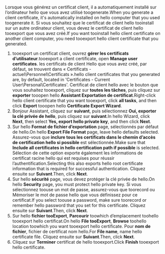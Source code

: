 <span data-ttu-id="86c96-101">Lorsque vous générez un certificat client, il a automatiquement installé sur l’ordinateur hello que vous avez utilisé toogenerate.</span><span class="sxs-lookup"><span data-stu-id="86c96-101">When you generate a client certificate, it's automatically installed on hello computer that you used toogenerate it.</span></span> <span data-ttu-id="86c96-102">Si vous souhaitez que le certificat de client hello tooinstall sur un autre ordinateur client, vous devez le certificat de client hello tooexport que vous avez créé.</span><span class="sxs-lookup"><span data-stu-id="86c96-102">If you want tooinstall hello client certificate on another client computer, you need tooexport hello client certificate that you generated.</span></span>                              

1. <span data-ttu-id="86c96-103">tooexport un certificat client, ouvrez **gérer les certificats d’utilisateur**.</span><span class="sxs-lookup"><span data-stu-id="86c96-103">tooexport a client certificate, open **Manage user certificates**.</span></span> <span data-ttu-id="86c96-104">les certificats de client Hello que vous avez créé, par défaut, se trouvent dans « Certificats - actuel\Personnel\Certificats ».</span><span class="sxs-lookup"><span data-stu-id="86c96-104">hello client certificates that you generated are, by default, located in 'Certificates - Current User\Personal\Certificates'.</span></span> <span data-ttu-id="86c96-105">Certificat de client hello avec le bouton que vous souhaitez tooexport, cliquez sur **toutes les tâches**, puis cliquez sur **exporter** tooopen hello **Assistant Exportation de certificat**.</span><span class="sxs-lookup"><span data-stu-id="86c96-105">Right-click hello client certificate that you want tooexport, click **all tasks**, and then click **Export** tooopen hello **Certificate Export Wizard**.</span></span>
2. <span data-ttu-id="86c96-106">Bonjour Assistant, cliquez sur **suivant**, puis sélectionnez **Oui, exporter la clé privée de hello**, puis cliquez sur **suivant**.</span><span class="sxs-lookup"><span data-stu-id="86c96-106">In hello Wizard, click **Next**, then select **Yes, export hello private key**, and then click **Next**.</span></span>
3. <span data-ttu-id="86c96-107">Sur hello **Format de fichier d’exportation** page, sélectionnés par défaut de hello.</span><span class="sxs-lookup"><span data-stu-id="86c96-107">On hello **Export File Format** page, leave hello defaults selected.</span></span> <span data-ttu-id="86c96-108">Assurez-vous que **inclure tous les certificats dans le chemin d’accès de certification hello si possible** est sélectionnée.</span><span class="sxs-lookup"><span data-stu-id="86c96-108">Make sure that **Include all certificates in hello certification path if possible** is selected.</span></span> <span data-ttu-id="86c96-109">Sélection de cette option exporte également les informations de certificat racine hello qui est requises pour réussir l’authentification.</span><span class="sxs-lookup"><span data-stu-id="86c96-109">Selecting this also exports hello root certificate information that is required for successful authentication.</span></span> <span data-ttu-id="86c96-110">Cliquez ensuite sur **Suivant**.</span><span class="sxs-lookup"><span data-stu-id="86c96-110">Then, click **Next**.</span></span>
4. <span data-ttu-id="86c96-111">Sur hello **sécurité** page, vous devez protéger la clé privée de hello.</span><span class="sxs-lookup"><span data-stu-id="86c96-111">On hello **Security** page, you must protect hello private key.</span></span> <span data-ttu-id="86c96-112">Si vous sélectionnez toouse un mot de passe, assurez-vous que toorecord ou Mémoriser le mot de passe hello que vous définissez pour ce certificat.</span><span class="sxs-lookup"><span data-stu-id="86c96-112">If you select toouse a password, make sure toorecord or remember hello password that you set for this certificate.</span></span> <span data-ttu-id="86c96-113">Cliquez ensuite sur **Suivant**.</span><span class="sxs-lookup"><span data-stu-id="86c96-113">Then, click **Next**.</span></span>
5. <span data-ttu-id="86c96-114">Sur hello **fichier tooExport**, **Parcourir** toowhich d’emplacement toohello tooexport hello certificat.</span><span class="sxs-lookup"><span data-stu-id="86c96-114">On hello **File tooExport**, **Browse** toohello location toowhich you want tooexport hello certificate.</span></span> <span data-ttu-id="86c96-115">Pour **nom de fichier**, fichier de certificat nom hello.</span><span class="sxs-lookup"><span data-stu-id="86c96-115">For **File name**, name hello certificate file.</span></span> <span data-ttu-id="86c96-116">Cliquez ensuite sur **Suivant**.</span><span class="sxs-lookup"><span data-stu-id="86c96-116">Then, click **Next**.</span></span>
6. <span data-ttu-id="86c96-117">Cliquez sur **Terminer** certificat de hello tooexport.</span><span class="sxs-lookup"><span data-stu-id="86c96-117">Click **Finish** tooexport hello certificate.</span></span>
